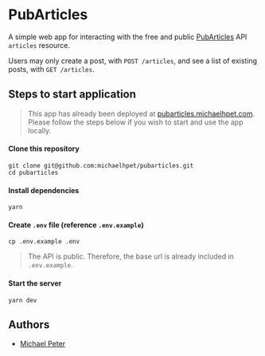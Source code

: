 # PubArticles

A simple web app for interacting with the free and public [PubArticles](https://github.com/michaelhpet/pubarticles-api) API `articles` resource.

Users may only create a post, with `POST /articles`, and see a list of existing posts, with `GET /articles`.

## Steps to start application

> This app has already been deployed at [pubarticles.michaelhpet.com](https://pubarticles.michaelhpet.com). Please follow the steps below if you wish to start and use the app locally.

#### Clone this repository

```
git clone git@github.com:michaelhpet/pubarticles.git
cd pubarticles
```

#### Install dependencies

```
yarn
```

#### Create `.env` file (reference `.env.example`)

```
cp .env.example .env
```

> The API is public. Therefore, the base url is already included in `.env.example`.

#### Start the server

```
yarn dev
```

## Authors

- [Michael Peter](https://github.com/michaelhpet)
